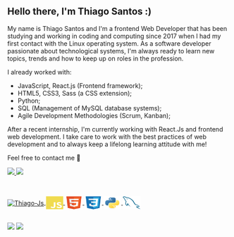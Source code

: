 ## Hello there, I'm Thiago Santos :)

My name is Thiago Santos and I'm a frontend Web Developer that has been studying and working in coding and computing since 2017 when I had my first contact with the Linux operating system. As a software developer passionate about technological systems, I'm always ready to learn new topics, trends and how to keep up on roles in the profession. 

I already worked with:
- JavaScript, React.js (Frontend framework); 
- HTML5, CSS3, Sass (a CSS extension);
- Python;
- SQL (Management of MySQL database systems);
- Agile Development Methodologies (Scrum, Kanban);

After a recent internship, I'm currently working with React.Js and frontend web development. I take care to work with the best practices of web development and to always keep a lifelong learning attitude with me!

Feel free to contact me 🙂
<div>
  <a href="https://github.com/Thiagospc">
  <img height="180em" src="https://github-readme-stats.vercel.app/api?username=Thiagospc&show_icons=true&theme=dark&include_all_commits=true&count_private=true"/>
  <img height="180em" src="https://github-readme-stats.vercel.app/api/top-langs/?username=Thiagospc&layout=compact&langs_count=7&theme=dark"/>
</div>
  
 ##
  
<div style="display: inline_block"><br>
  <!-- ícones do linguagens -->
  <img align="center" alt="Thiago-Js" height="30" width="40" src="https://raw.githubusercontent.com/devicons/devicon/master/icons/javascript/react.svg">
  <img align="center" alt="Thiago-Js" height="30" width="40" src="https://raw.githubusercontent.com/devicons/devicon/master/icons/javascript/javascript-plain.svg">
  <img align="center" alt="Thiago-HTML" height="30" width="40" src="https://raw.githubusercontent.com/devicons/devicon/master/icons/html5/html5-original.svg">
  <img align="center" alt="Thiago-CSS" height="30" width="40" src="https://raw.githubusercontent.com/devicons/devicon/master/icons/css3/css3-original.svg">
  <img align="center" alt="Thiago-Python" height="30" width="40" src="https://raw.githubusercontent.com/devicons/devicon/master/icons/python/python-original.svg">
  <img align="center" alt="Thiago-MySQL" height="30" width="40" src="https://raw.githubusercontent.com/devicons/devicon/master/icons/mysql/mysql-original.svg">
</div>
  
##

<div> 
  <a href = "mailto:thiago.spc1029@gmail.com"><img src="https://img.shields.io/badge/-Gmail-%23333?style=for-the-badge&logo=gmail&logoColor=white" target="_blank"></a>
  <a href = "https://api.whatsapp.com/send?phone=5591980659587&text=Oi"><img src="https://img.shields.io/badge/WhatsApp-25D366?style=for-the-badge&logo=whatsapp&logoColor=white"></a>
  </div>
